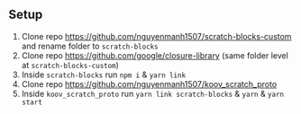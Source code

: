 ## Setup
1. Clone repo https://github.com/nguyenmanh1507/scratch-blocks-custom and rename folder to `scratch-blocks`
2. Clone repo https://github.com/google/closure-library (same folder level at `scratch-blocks-custom`)
3. Inside `scratch-blocks` run `npm i` & `yarn link`
4. Clone repo https://github.com/nguyenmanh1507/koov_scratch_proto
5. Inside `koov_scratch_proto` run `yarn link scratch-blocks` & `yarn` & `yarn start`

